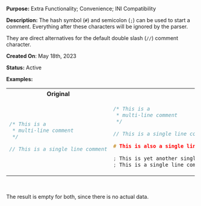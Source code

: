 **Purpose:** Extra Functionality; Convenience; INI Compatibility

**Description:** 
The hash symbol (`#`) and semicolon (`;`) can be used to start a comment.
Everything after these characters will be ignored by the parser.

They are direct alternatives for the default double slash (`//`) comment character.

**Created On**: May 18th, 2023

**Status:** Active

**Examples:** 

<table><tr>

<th>Original</th><th>Alternate</th>

</tr><tr><td>

```cpp
/* This is a
 * multi-line comment
 */

// This is a single line comment
```  

</td><td>

```cpp 
/* This is a
 * multi-line comment
 */

// This is a single line comment

# This is also a single line comment

; This is yet another single line comment
; This is a single line comment using the same symbol as the last line
```

</td></tr></table>

<br/>

The result is empty for both, since there is no actual data.
